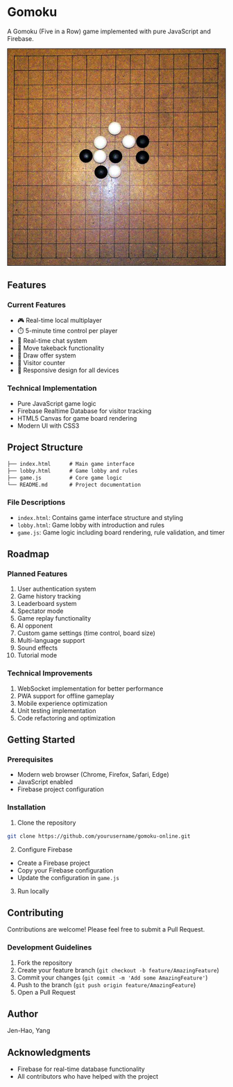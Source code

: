 # Gomoku

A  Gomoku (Five in a Row) game implemented with pure JavaScript and Firebase.

![Gomoku Game](./images/gomoku-board.jpg)


## Features

### Current Features
- 🎮 Real-time local multiplayer
- ⏱️ 5-minute time control per player
- 💬 Real-time chat system
- 🔄 Move takeback functionality
- 🤝 Draw offer system
- 👥 Visitor counter
- 📱 Responsive design for all devices

### Technical Implementation
- Pure JavaScript game logic
- Firebase Realtime Database for visitor tracking
- HTML5 Canvas for game board rendering
- Modern UI with CSS3

## Project Structure

```
├── index.html      # Main game interface
├── lobby.html      # Game lobby and rules
├── game.js         # Core game logic
└── README.md       # Project documentation
```

### File Descriptions
- `index.html`: Contains game interface structure and styling
- `lobby.html`: Game lobby with introduction and rules
- `game.js`: Game logic including board rendering, rule validation, and timer

## Roadmap

### Planned Features
1. User authentication system
2. Game history tracking
3. Leaderboard system
4. Spectator mode
5. Game replay functionality
6. AI opponent
7. Custom game settings (time control, board size)
8. Multi-language support
9. Sound effects
10. Tutorial mode

### Technical Improvements
1. WebSocket implementation for better performance
2. PWA support for offline gameplay
3. Mobile experience optimization
4. Unit testing implementation
5. Code refactoring and optimization

## Getting Started

### Prerequisites
- Modern web browser (Chrome, Firefox, Safari, Edge)
- JavaScript enabled
- Firebase project configuration

### Installation

1. Clone the repository
```bash
git clone https://github.com/yourusername/gomoku-online.git
```

2. Configure Firebase
- Create a Firebase project
- Copy your Firebase configuration
- Update the configuration in `game.js`

3. Run locally



## Contributing

Contributions are welcome! Please feel free to submit a Pull Request.

### Development Guidelines
1. Fork the repository
2. Create your feature branch (`git checkout -b feature/AmazingFeature`)
3. Commit your changes (`git commit -m 'Add some AmazingFeature'`)
4. Push to the branch (`git push origin feature/AmazingFeature`)
5. Open a Pull Request


## Author

Jen-Hao, Yang

## Acknowledgments

- Firebase for real-time database functionality
- All contributors who have helped with the project


